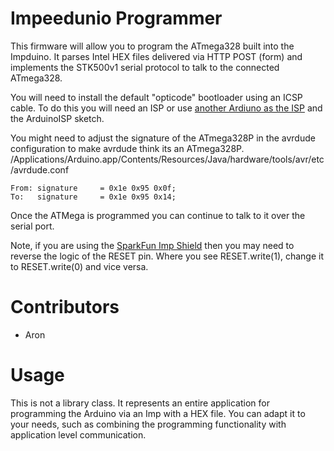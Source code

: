 Impeedunio Programmer
=====================

This firmware will allow you to program the ATmega328 built into the Impduino. 
It parses Intel HEX files delivered via HTTP POST (form) and implements the STK500v1 serial protocol to talk to the connected ATmega328.

You will need to install the default "opticode" bootloader using an ICSP cable.
To do this you will need an ISP or use [another Ardiuno as the ISP](http://arduino.cc/en/Tutorial/ArduinoISP) and the ArduinoISP sketch.

You might need to adjust the signature of the ATmega328P in the avrdude configuration to make avrdude think its an ATmega328P.
/Applications/Arduino.app/Contents/Resources/Java/hardware/tools/avr/etc/avrdude.conf

    From: signature		= 0x1e 0x95 0x0f;
	To:   signature		= 0x1e 0x95 0x14;

Once the ATMega is programmed you can continue to talk to it over the serial port.

Note, if you are using the [SparkFun Imp Shield](https://www.sparkfun.com/products/11401) then you may need to reverse the 
logic of the RESET pin. Where you see RESET.write(1), change it to RESET.write(0) and vice versa.


Contributors
============

- Aron

Usage
=====

This is not a library class. It represents an entire application for programming the Arduino via an Imp with a HEX file.
You can adapt it to your needs, such as combining the programming functionality with application level communication.

